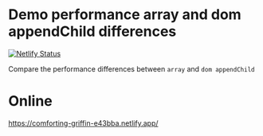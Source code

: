 # Demo performance array and dom appendChild differences

[![Netlify Status](https://api.netlify.com/api/v1/badges/832c9331-0d36-4dc0-ae1c-587368bf93ee/deploy-status)](https://app.netlify.com/sites/comforting-griffin-e43bba/deploys)

Compare the performance differences between `array` and `dom appendChild`

# Online

https://comforting-griffin-e43bba.netlify.app/
